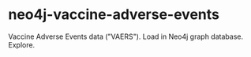 # neo4j-vaccine-adverse-events
Vaccine Adverse Events data ("VAERS").  Load in Neo4j graph database.  Explore.
